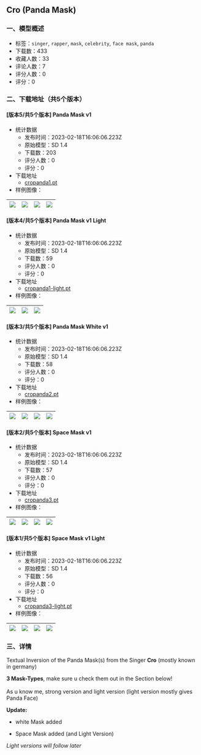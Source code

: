 ## Cro (Panda Mask)
### 一、模型概述

- 标签：`singer`, `rapper`, `mask`, `celebrity`, `face mask`, `panda`
- 下载数：433
- 收藏人数：33
- 评论人数：7
- 评分人数：0
- 评分：0

### 二、下载地址（共5个版本）

#### [版本5/共5个版本] Panda Mask v1

- 统计数据
  - 发布时间：2023-02-18T16:06:06.223Z
  - 原始模型：SD 1.4
  - 下载数：203
  - 评分人数：0
  - 评分：0
- 下载地址
  - [cropanda1.pt](https://civitai.com/api/download/models/12149)
- 样例图像：

| <img src="https://image.civitai.com/xG1nkqKTMzGDvpLrqFT7WA/a3b975e0-dbcf-42fe-a348-7effc3e23b00/width=450/116433.jpeg" /> | <img src="https://image.civitai.com/xG1nkqKTMzGDvpLrqFT7WA/36e498e4-c477-4921-4654-dd80ff057d00/width=450/116444.jpeg" /> | <img src="https://image.civitai.com/xG1nkqKTMzGDvpLrqFT7WA/c198a06c-86fa-4d9a-1333-216f894d8a00/width=450/116443.jpeg" /> | <img src="https://image.civitai.com/xG1nkqKTMzGDvpLrqFT7WA/c058321a-845b-4caf-787a-dcd47200a700/width=450/116442.jpeg" /> |
| ---- | ---- | ---- | ---- |

#### [版本4/共5个版本] Panda Mask v1 Light

- 统计数据
  - 发布时间：2023-02-18T16:06:06.223Z
  - 原始模型：SD 1.4
  - 下载数：59
  - 评分人数：0
  - 评分：0
- 下载地址
  - [cropanda1-light.pt](https://civitai.com/api/download/models/12150)
- 样例图像：

| <img src="https://image.civitai.com/xG1nkqKTMzGDvpLrqFT7WA/b842f28d-35a6-4486-3274-c909fe888a00/width=450/116447.jpeg" /> | <img src="https://image.civitai.com/xG1nkqKTMzGDvpLrqFT7WA/b7e07003-b85c-4d71-c6d5-0f73f4289000/width=450/116446.jpeg" /> | <img src="https://image.civitai.com/xG1nkqKTMzGDvpLrqFT7WA/1fd74277-7c85-4884-2862-cf5e1dfa9700/width=450/116445.jpeg" /> |
| ---- | ---- | ---- |

#### [版本3/共5个版本] Panda Mask White v1

- 统计数据
  - 发布时间：2023-02-18T16:06:06.223Z
  - 原始模型：SD 1.4
  - 下载数：58
  - 评分人数：0
  - 评分：0
- 下载地址
  - [cropanda2.pt](https://civitai.com/api/download/models/12162)
- 样例图像：

| <img src="https://image.civitai.com/xG1nkqKTMzGDvpLrqFT7WA/b27ce56c-686a-442b-1929-a158c87e5600/width=450/116593.jpeg" /> | <img src="https://image.civitai.com/xG1nkqKTMzGDvpLrqFT7WA/a8559256-1328-4121-2738-91a5ab322e00/width=450/116592.jpeg" /> | <img src="https://image.civitai.com/xG1nkqKTMzGDvpLrqFT7WA/6cce0304-9ce9-45ff-338a-93a9889d0900/width=450/116591.jpeg" /> | <img src="https://image.civitai.com/xG1nkqKTMzGDvpLrqFT7WA/b725496a-ee40-4e46-77bb-b632646c6e00/width=450/116590.jpeg" /> |
| ---- | ---- | ---- | ---- |

#### [版本2/共5个版本] Space Mask v1

- 统计数据
  - 发布时间：2023-02-18T16:06:06.223Z
  - 原始模型：SD 1.4
  - 下载数：57
  - 评分人数：0
  - 评分：0
- 下载地址
  - [cropanda3.pt](https://civitai.com/api/download/models/12184)
- 样例图像：

| <img src="https://image.civitai.com/xG1nkqKTMzGDvpLrqFT7WA/dd1bd705-6e80-4589-5d39-2cd2f0ea6d00/width=450/116777.jpeg" /> | <img src="https://image.civitai.com/xG1nkqKTMzGDvpLrqFT7WA/a68f52e1-e862-4f48-817b-a1489989e900/width=450/116776.jpeg" /> | <img src="https://image.civitai.com/xG1nkqKTMzGDvpLrqFT7WA/eb45720f-3c81-4e3a-d289-18843affd700/width=450/116775.jpeg" /> | <img src="https://image.civitai.com/xG1nkqKTMzGDvpLrqFT7WA/16ba8874-ca2d-4488-d4f5-34631e56fd00/width=450/116774.jpeg" /> |
| ---- | ---- | ---- | ---- |

#### [版本1/共5个版本] Space Mask v1 Light

- 统计数据
  - 发布时间：2023-02-18T16:06:06.223Z
  - 原始模型：SD 1.4
  - 下载数：56
  - 评分人数：0
  - 评分：0
- 下载地址
  - [cropanda3-light.pt](https://civitai.com/api/download/models/12204)
- 样例图像：

| <img src="https://image.civitai.com/xG1nkqKTMzGDvpLrqFT7WA/c9de220a-9e1a-4848-db11-e38efb643b00/width=450/117050.jpeg" /> | <img src="https://image.civitai.com/xG1nkqKTMzGDvpLrqFT7WA/f7310750-4a66-4b96-75da-21fc450bf000/width=450/117049.jpeg" /> | <img src="https://image.civitai.com/xG1nkqKTMzGDvpLrqFT7WA/208beedc-f76d-4074-6d3d-0e10c9d46200/width=450/117048.jpeg" /> | <img src="https://image.civitai.com/xG1nkqKTMzGDvpLrqFT7WA/cf94e8d7-eb6a-434e-47ab-9b70d018f100/width=450/117047.jpeg" /> |
| ---- | ---- | ---- | ---- |


### 三、详情
<p>Textual Inversion of the Panda Mask(s) from the Singer <strong>Cro</strong> (mostly known in germany)</p><p><strong>3 Mask-Types</strong>, make sure u check them out in the Section below!<br /><br />As u know me, strong version and light version (light version mostly gives Panda Face)</p><p><strong>Update:</strong></p><ul><li><p>white Mask added</p></li><li><p>Space Mask added (and Light Version)</p></li></ul><p><em>Light versions will follow later</em></p>